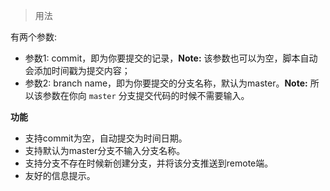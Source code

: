 > 用法

有两个参数:

- 参数1: commit，即为你要提交的记录，**Note:** 该参数也可以为空，脚本自动会添加时间戳为提交内容；
- 参数2: branch name，即为你要提交的分支名称，默认为master。**Note:** 所以该参数在你向 `master` 分支提交代码的时候不需要输入。

**功能**

- 支持commit为空，自动提交为时间日期。
- 支持默认为master分支不输入分支名称。
- 支持分支不存在时候新创建分支，并将该分支推送到remote端。
- 友好的信息提示。
